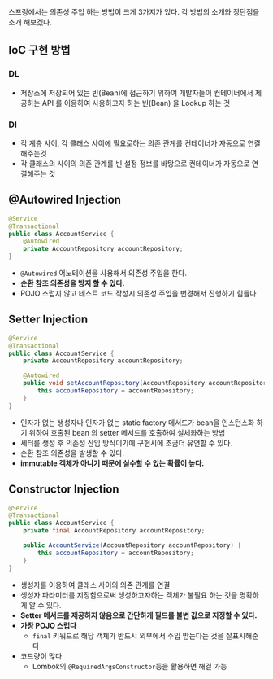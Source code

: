 스프링에서는 의존성 주입 하는 방법이 크게 3가지가 있다. 각 방법의 소개와 장단점을 소개 해보겠다.


## IoC 구현 방법

### DL
* 저장소에 저장되어 있는 빈(Bean)에 접근하기 위하여 개발자들이 컨테이너에서 제공하는 API 를 이용하여 사용하고자 하는 빈(Bean) 을 Lookup 하는 것


### DI
* 각 계층 사이, 각 클래스 사이에 필요로하는 의존 관계를 컨테이너가 자동으로 연결해주는것
* 각 클래스의 사이의 의존 관계를 빈 설정 정보를 바탕으로 컨테이너가 자동으로 연결해주는 것

## @Autowired Injection

```java
@Service
@Transactional
public class AccountService {
    @Autowired
    private AccountRepository accountRepository;
}
```

* `@Autowired` 어노테이션을 사용해서 의존성 주입을 한다.
* **순환 참조 의존성을 방지 할 수 있다.**
* POJO 스럽지 않고 테스트 코드 작성시 의존성 주입을 변경해서 진행하기 힘들다

## Setter Injection
```java
@Service
@Transactional
public class AccountService {
    private AccountRepository accountRepository;

    @Autowired
    public void setAccountRepository(AccountRepository accountRepository) {
        this.accountRepository = accountRepository;
    }
}
```

* 인자가 없는 생성자나 인자가 없는 static factory 메서드가 bean을 인스턴스화 하기 위하여 호출된 bean 의 setter 메서드를 호출하여 실체화하는 방법
* 세터를 생성 후 의존성 산입 방식이기에 구현시에 조금더 유연할 수 있다.
* 순환 참조 의존성을 발생할 수 있다.
* **immutable 객체가 아니기 때문에 실수할 수 있는 확률이 높다.**

## Constructor Injection

```java
@Service
@Transactional
public class AccountService {
    private final AccountRepository accountRepository;

    public AccountService(AccountRepository accountRepository) {
        this.accountRepository = accountRepository;
    }
}
```
* 생성자를 이용하여 클래스 사이의 의존 관계를 연결
* 생성자 파라미터를 지정함으로써 생성하고자하는 객체가 불필요 하는 것을 명확하게 알 수 있다.
* **Setter 메서드를 제공하지 않음으로 간단하게 필드를 불변 값으로 지정할 수 있다.**
* **가장 POJO 스럽다**
  * `final` 키워드로 해당 객체가 반드시 외부에서 주입 받는다는 것을 잘표시해준다
* 코드량이 많다
  * Lombok의 `@RequiredArgsConstructor`등을 활용하면 해결 가능